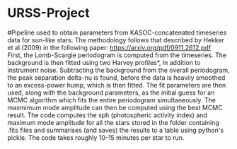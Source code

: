 # URSS-Project
#Pipeline used to obtain parameters from KASOC-concatenated timeseries data  for sun-like stars. The methodology follows that described by Hekker et al.(2009) in the following paper: https://arxiv.org/pdf/0911.2612.pdf         
First, the Lomb-Scargle periodogram is computed from the timeseries. The background is then fitted using two Harvey profiles*, in addition to instrument noise. Subtracting the background from the overall periodogram, the peak separation delta-nu is found, before the data is heavily smoothed to an excess-power hump, which is then fitted. The fit parameters are then used, along with the background parameters, as the initial guess for an MCMC algorithm which fits the entire periodogram simultaneously. The maxmimum mode amplitude can then be computed using the best MCMC result. The code computes the sph (photospheric activity index) and maximum mode amplitude for all the stars stored in the folder containing .fits files and summarises (and saves) the results to a table using python's pickle. The code takes roughly 10-15 minutes per star to run.                       
